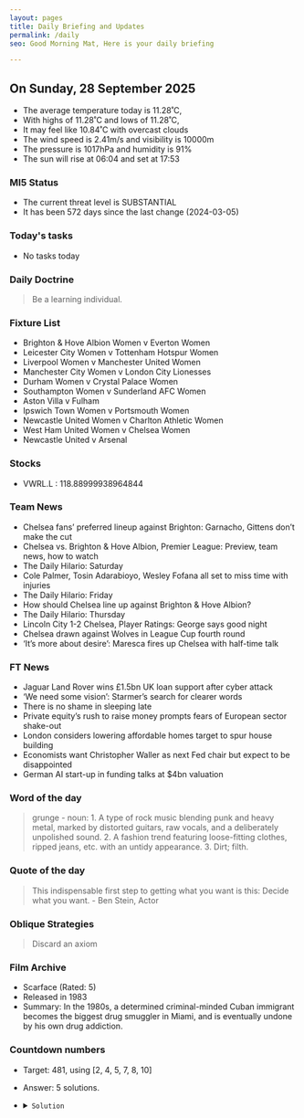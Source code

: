 ```yaml
---
layout: pages
title: Daily Briefing and Updates
permalink: /daily
seo: Good Morning Mat, Here is your daily briefing

---
```


<!-- weather_marker starts -->
## On Sunday, 28 September 2025

- The average temperature today is 11.28˚C,
- With highs of 11.28˚C and lows of 11.28˚C,
- It may feel like 10.84˚C with overcast clouds
- The wind speed is 2.41m/s and visibility is 10000m
- The pressure is 1017hPa and humidity is 91%
- The sun will rise at 06:04 and set at 17:53

<!-- weather_marker ends -->

### MI5 Status
<!-- threat_marker starts -->
- The current threat level is <span class="highlighter">SUBSTANTIAL</span>
- It has been 572 days since the last change (2024-03-05)

<!-- threat_marker ends -->

### Today's tasks
<!-- task_marker starts -->
- No tasks today
<!-- task_marker ends -->

### Daily Doctrine
<!-- doctrine_marker starts -->
> Be a learning individual.
<!-- doctrine_marker ends -->

### Fixture List

<!-- fixture_marker starts -->
- Brighton & Hove Albion Women v Everton Women
- Leicester City Women v Tottenham Hotspur Women
- Liverpool Women v Manchester United Women
- Manchester City Women v London City Lionesses
- Durham Women v Crystal Palace Women
- Southampton Women v Sunderland AFC Women
- Aston Villa v Fulham
- Ipswich Town Women v Portsmouth Women
- Newcastle United Women v Charlton Athletic Women
- West Ham United Women v Chelsea Women
- Newcastle United v Arsenal
<!-- fixture_marker ends -->

### Stocks

<!-- stocks_marker starts -->

- VWRL.L : 118.88999938964844 

<!-- stocks_marker ends -->

### Team News
<!-- news_marker starts -->

- Chelsea fans’ preferred lineup against Brighton: Garnacho, Gittens don’t make the cut
- Chelsea vs. Brighton &#038; Hove Albion, Premier League: Preview, team  news, how to watch
- The Daily Hilario: Saturday
- Cole Palmer, Tosin Adarabioyo, Wesley Fofana all set to miss time with injuries
- The Daily Hilario: Friday
- How should Chelsea line up against Brighton &#038; Hove Albion?
- The Daily Hilario: Thursday
- Lincoln City 1-2 Chelsea, Player Ratings: George says good night
- Chelsea drawn against Wolves in League Cup fourth round
- ‘It&#8217;s more about desire’: Maresca fires up Chelsea with half-time talk

<!-- news_marker ends -->

### FT News

<!-- ftnews_marker starts -->

- Jaguar Land Rover wins £1.5bn UK loan support after cyber attack
- ‘We need some vision’: Starmer’s search for clearer words
- There is no shame in sleeping late
- Private equity’s rush to raise money prompts fears of European sector shake-out
- London considers lowering affordable homes target to spur house building
- Economists want Christopher Waller as next Fed chair but expect to be disappointed
- German AI start-up in funding talks at $4bn valuation

<!-- ftnews_marker ends -->

### Word of the day

<!-- word_marker starts -->

 > grunge - noun: 1. A type of rock music blending punk and heavy metal, marked by distorted guitars, raw vocals, and a deliberately unpolished sound. 2. A fashion trend featuring loose-fitting clothes, ripped jeans, etc. with an untidy appearance. 3. Dirt; filth.

<!-- word_marker ends -->

### Quote of the day
<!-- quote_marker starts -->

> This indispensable first step to getting what you want is this: Decide what you want. - Ben Stein, Actor

<!-- quote_marker ends -->

### Oblique Strategies
<!-- eno_marker starts -->
> Discard an axiom

<!-- eno_marker ends -->

### Film Archive

<!-- film_marker starts -->
- Scarface (Rated: 5)
- Released in 1983
- Summary: In the 1980s, a determined criminal-minded Cuban immigrant becomes the biggest drug smuggler in Miami, and is eventually undone by his own drug addiction.
<!-- film_marker ends -->

### Countdown numbers
<!-- game_marker starts -->

- Target: 481, using [2, 4, 5, 7, 8, 10]
- Answer: 5 solutions.

- <details><summary><code>Solution</code></summary>

  Solution: ( 10 x 7 + 4 ) x ( 8 + 5 ) / 2

   </details>

<!-- game_marker ends -->
